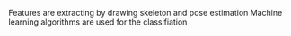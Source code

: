 Features are extracting by drawing skeleton and pose estimation
Machine learning algorithms are used for the classifiation
